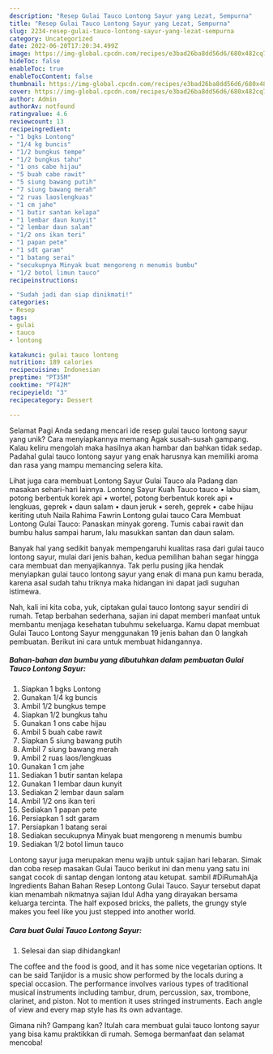 ```yaml
---
description: "Resep Gulai Tauco Lontong Sayur yang Lezat, Sempurna"
title: "Resep Gulai Tauco Lontong Sayur yang Lezat, Sempurna"
slug: 2234-resep-gulai-tauco-lontong-sayur-yang-lezat-sempurna
category: Uncategorized
date: 2022-06-20T17:20:34.499Z
image: https://img-global.cpcdn.com/recipes/e3bad26ba8dd56d6/680x482cq70/gulai-tauco-lontong-sayur-foto-resep-utama.jpg
hideToc: false
enableToc: true
enableTocContent: false
thumbnail: https://img-global.cpcdn.com/recipes/e3bad26ba8dd56d6/680x482cq70/gulai-tauco-lontong-sayur-foto-resep-utama.jpg
cover: https://img-global.cpcdn.com/recipes/e3bad26ba8dd56d6/680x482cq70/gulai-tauco-lontong-sayur-foto-resep-utama.jpg
author: Admin
authorAv: notfound
ratingvalue: 4.6
reviewcount: 13
recipeingredient:
- "1 bgks Lontong"
- "1/4 kg buncis"
- "1/2 bungkus tempe"
- "1/2 bungkus tahu"
- "1 ons cabe hijau"
- "5 buah cabe rawit"
- "5 siung bawang putih"
- "7 siung bawang merah"
- "2 ruas laoslengkuas"
- "1 cm jahe"
- "1 butir santan kelapa"
- "1 lembar daun kunyit"
- "2 lembar daun salam"
- "1/2 ons ikan teri"
- "1 papan pete"
- "1 sdt garam"
- "1 batang serai"
- "secukupnya Minyak buat mengoreng n menumis bumbu"
- "1/2 botol limun tauco"
recipeinstructions:

- "Sudah jadi dan siap dinikmati!"
categories:
- Resep
tags:
- gulai
- tauco
- lontong

katakunci: gulai tauco lontong 
nutrition: 189 calories
recipecuisine: Indonesian
preptime: "PT35M"
cooktime: "PT42M"
recipeyield: "3"
recipecategory: Dessert

---
```



Selamat Pagi Anda sedang mencari ide resep gulai tauco lontong sayur yang unik? Cara menyiapkannya memang Agak susah-susah gampang. Kalau keliru mengolah maka hasilnya akan hambar dan bahkan tidak sedap. Padahal gulai tauco lontong sayur yang enak harusnya kan memiliki aroma dan rasa yang mampu memancing selera kita.


Lihat juga cara membuat Lontong Sayur Gulai Tauco ala Padang dan masakan sehari-hari lainnya. Lontong Sayur Kuah Tauco tauco • labu siam, potong berbentuk korek api • wortel, potong berbentuk korek api • lengkuas, geprek • daun salam • daun jeruk • sereh, geprek • cabe hijau keriting utuh Naila Rahima Fawrin Lontong gulai tauco Cara Membuat Lontong Gulai Tauco: Panaskan minyak goreng. Tumis cabai rawit dan bumbu halus sampai harum, lalu masukkan santan dan daun salam.

Banyak hal yang sedikit banyak mempengaruhi kualitas rasa dari gulai tauco lontong sayur, mulai dari jenis bahan, kedua pemilihan bahan segar hingga cara membuat dan menyajikannya. Tak perlu pusing jika hendak menyiapkan gulai tauco lontong sayur yang enak di mana pun kamu berada, karena asal sudah tahu triknya maka hidangan ini dapat jadi suguhan istimewa.


Nah, kali ini kita coba, yuk, ciptakan gulai tauco lontong sayur sendiri di rumah. Tetap berbahan sederhana, sajian ini dapat memberi manfaat untuk membantu menjaga kesehatan tubuhmu sekeluarga. Kamu dapat membuat Gulai Tauco Lontong Sayur menggunakan 19 jenis bahan dan 0 langkah pembuatan. Berikut ini cara untuk membuat hidangannya.

<!--inarticleads1-->

##### Bahan-bahan dan bumbu yang dibutuhkan dalam pembuatan Gulai Tauco Lontong Sayur:

1. Siapkan 1 bgks Lontong
1. Gunakan 1/4 kg buncis
1. Ambil 1/2 bungkus tempe
1. Siapkan 1/2 bungkus tahu
1. Gunakan 1 ons cabe hijau
1. Ambil 5 buah cabe rawit
1. Siapkan 5 siung bawang putih
1. Ambil 7 siung bawang merah
1. Ambil 2 ruas laos/lengkuas
1. Gunakan 1 cm jahe
1. Sediakan 1 butir santan kelapa
1. Gunakan 1 lembar daun kunyit
1. Sediakan 2 lembar daun salam
1. Ambil 1/2 ons ikan teri
1. Sediakan 1 papan pete
1. Persiapkan 1 sdt garam
1. Persiapkan 1 batang serai
1. Sediakan secukupnya Minyak buat mengoreng n menumis bumbu
1. Sediakan 1/2 botol limun tauco


Lontong sayur juga merupakan menu wajib untuk sajian hari lebaran. Simak dan coba resep masakan Gulai Tauco berikut ini dan menu yang satu ini sangat cocok di santap dengan lontong atau ketupat. sambil #DiRumahAja Ingredients Bahan Bahan Resep Lontong Gulai Tauco. Sayur tersebut dapat kian menambah nikmatnya sajian Idul Adha yang dirayakan bersama keluarga tercinta. The half exposed bricks, the pallets, the grungy style makes you feel like you just stepped into another world. 

<!--inarticleads2-->

##### Cara buat Gulai Tauco Lontong Sayur:


1. Selesai dan siap dihidangkan!

The coffee and the food is good, and it has some nice vegetarian options. It can be said Tanjidor is a music show performed by the locals during a special occasion. The performance involves various types of traditional musical instruments including tambur, drum, percussion, sax, trombone, clarinet, and piston. Not to mention it uses stringed instruments. Each angle of view and every map style has its own advantage. 

Gimana nih? Gampang kan? Itulah cara membuat gulai tauco lontong sayur yang bisa kamu praktikkan di rumah. Semoga bermanfaat dan selamat mencoba!
